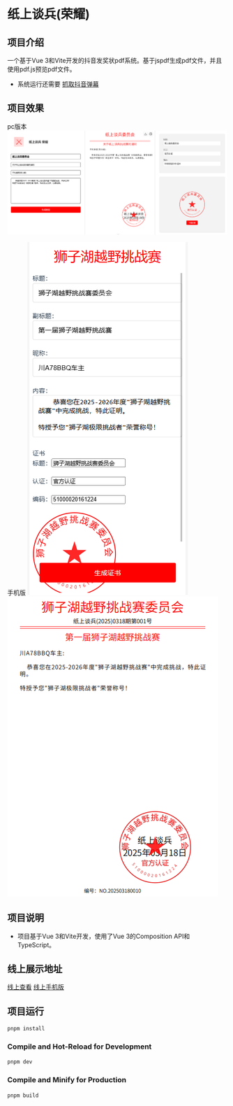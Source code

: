 # 纸上谈兵(荣耀)

## 项目介绍
一个基于Vue 3和Vite开发的抖音发奖状pdf系统。基于jspdf生成pdf文件，并且使用pdf.js预览pdf文件。
* 系统运行还需要  [抓取抖音弹幕](https://gitee.com/apebyte/dy-barrage-grab)
## 项目效果
pc版本
![项目截图](/images/paper.png)


手机版
![手机版1](/images/lionLake.png) ![手机版2](/images/lionLakepdf.png)



## 项目说明
- 项目基于Vue 3和Vite开发，使用了Vue 3的Composition API和TypeScript。

## 线上展示地址
 [线上查看](https://paper-talk.newbeexx.com/)
[线上手机版](https://paper-talk.newbeexx.com/lionLake)
 
## 项目运行
```sh
pnpm install
```

### Compile and Hot-Reload for Development

```sh
pnpm dev
```

### Compile and Minify for Production

```sh
pnpm build
```
